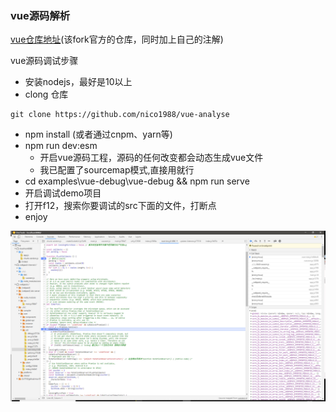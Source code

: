 ### vue源码解析

[vue仓库地址](https://github.com/nico1988/vue-analyse)(该fork官方的仓库，同时加上自己的注解)



vue源码调试步骤

- 安装nodejs，最好是10以上
- clong 仓库

```
git clone https://github.com/nico1988/vue-analyse
```

- npm install (或者通过cnpm、yarn等)
- npm run dev:esm 
  - 开启vue源码工程，源码的任何改变都会动态生成vue文件
  - 我已配置了sourcemap模式,直接用就行
-  cd examples\vue-debug\vue-debug && npm run serve
  - 开启调试demo项目
- 打开f12，搜索你要调试的src下面的文件，打断点
- enjoy

![1576990714207](assets/1576990714207.png)